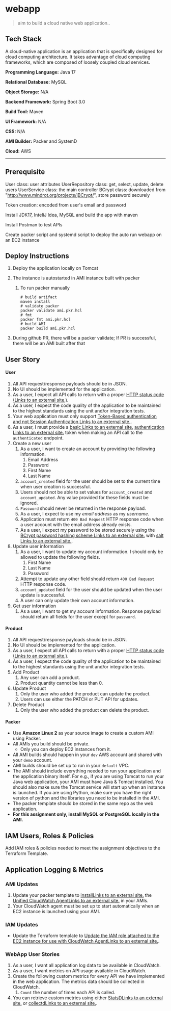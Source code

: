 # webapp
> aim to build a cloud native web application..

## Tech Stack
A cloud-native application is an application that is specifically designed for cloud computing architecture. It takes advantage of cloud computing frameworks, which are composed of loosely coupled cloud services.

**Programming Language:** Java 17

**Relational Database:** MySQL

**Object Storage:** N/A

**Backend Framework:** Spring Boot 3.0

**Build Tool:** Maven

**UI Framework:** N/A

**CSS:** N/A

**AMI Builder:** Packer and SystemD

**Cloud:** AWS

---



## Prerequisite

User class: user attributes UserRepository class: get, select, update, delete users UserService class: the main controller BCrypt class: downloaded from "http://www.mindrot.org/projects/jBCrypt/", store password securely

Token creation: encoded from user's email and password



Install JDK17, InteliJ Idea, MySQL and build the app with maven

Install Postman to test APIs



Create packer script and systemd script to deploy the auto run webapp on an EC2 instance



## Deploy Instructions

1. Deploy the application locally on Tomcat

2. The instance is autostarted in AMI instance built with packer

   1. To run packer manually

      ```
      # build artifact
      maven install
      # validate packer
      packer validate ami.pkr.hcl
      # fmt
      packer fmt ami.pkr.hcl
      # build AMI
      packer build ami.pkr.hcl
      ```

3. During github PR, there will be a packer validate; If PR is successful, there will be an AMI built after that





## User Story

#### User

1. All API request/response payloads should be in JSON.
2. No UI should be implemented for the application.
3. As a user, I expect all API calls to return with a proper [HTTP status code (Links to an external site.)](https://en.wikipedia.org/wiki/List_of_HTTP_status_codes).
4. As a user, I expect the code quality of the application to be maintained to the highest standards using the unit and/or integration tests.
5. Your web application must only support [Token-Based authentication and not Session Authentication Links to an external site.](https://security.stackexchange.com/questions/81756/session-authentication-vs-token-authentication).
6. As a user, I must provide a [basic Links to an external site.](https://en.wikipedia.org/wiki/Basic_access_authentication#Client_side) [authentication Links to an external site.](https://developer.mozilla.org/en-US/docs/Web/HTTP/Authentication) token when making an API call to the `authenticated` endpoint.
7. Create a new user
   1. As a user, I want to create an account by providing the following information.
      1. Email Address
      2. Password
      3. First Name
      4. Last Name
   2. `account_created` field for the user should be set to the current time when user creation is successful.
   3. Users should not be able to set values for `account_created` and `account_updated`. Any value provided for these fields must be ignored.
   4. `Password` should never be returned in the response payload.
   5. As a user, I expect to use my *email address* as my *username*.
   6. Application must return `400 Bad Request` HTTP response code when a user account with the email address already exists.
   7. As a user, I expect my password to be stored securely using the [BCrypt password hashing scheme Links to an external site.](https://docs.spring.io/spring-security/site/docs/current/apidocs/org/springframework/security/crypto/bcrypt/BCrypt.html) with [salt Links to an external site.](https://en.wikipedia.org/wiki/Salt_(cryptography)).
8. Update user information
   1. As a user, I want to update my account information. I should only be allowed to update the following fields.
      1. First Name
      2. Last Name
      3. Password
   2. Attempt to update any other field should return `400 Bad Request` HTTP response code.
   3. `account_updated` field for the user should be updated when the user update is successful.
   4. A user can only update their own account information.
9. Get user information
   1. As a user, I want to get my account information. Response payload should return all fields for the user except for `password`.

#### Product

1. All API request/response payloads should be in JSON.
2. No UI should be implemented for the application.
3. As a user, I expect all API calls to return with a proper [HTTP status code (Links to an external site.)](https://en.wikipedia.org/wiki/List_of_HTTP_status_codes).
4. As a user, I expect the code quality of the application to be maintained to the highest standards using the unit and/or integration tests.
5. Add Product
   1. Any user can add a product.
   2. Product quantity cannot be less than 0.
6. Update Product
   1. Only the user who added the product can update the product.
   2. Users can use either the PATCH or PUT API for updates.
7. Delete Product
   1. Only the user who added the product can delete the product.



#### Packer

- Use **Amazon Linux 2** as your source image to create a custom AMI using Packer.
- All AMIs you build should be private.
  - Only you can deploy EC2 instances from it.
- All AMI builds should happen in your `dev` AWS account and shared with your `demo` account.
- AMI builds should be set up to run in your `default` VPC.
- The AMI should include everything needed to run your application and the application binary itself. For e.g., if you are using Tomcat to run your Java web application, your AMI must have Java & Tomcat installed. You should also make sure the Tomcat service will start up when an instance is launched. If you are using Python, make sure you have the right version of python and the libraries you need to be installed in the AMI.
- The packer template should be stored in the same repo as the web application.
- **For this assignment only, install MySQL or PostgreSQL locally in the AMI.**



## IAM Users, Roles & Policies

Add IAM roles & policies needed to meet the assignment objectives to the Terraform Template.

## Application Logging & Metrics

### AMI Updates

1. Update your packer template to [installLinks to an external site.](https://docs.aws.amazon.com/AmazonCloudWatch/latest/monitoring/install-CloudWatch-Agent-on-first-instance.html#download-CloudWatch-Agent-on-EC2-Instance-first) the [Unified CloudWatch AgentLinks to an external site.](https://docs.aws.amazon.com/AmazonCloudWatch/latest/logs/UseCloudWatchUnifiedAgent.html) in your AMIs.
2. Your CloudWatch agent must be set up to start automatically when an EC2 instance is launched using your AMI.

### IAM Updates

- Update the Terraform template to [Update the IAM role attached to the EC2 instance for use with CloudWatch AgentLinks to an external site.](https://docs.aws.amazon.com/AmazonCloudWatch/latest/monitoring/create-iam-roles-for-cloudwatch-agent.html).

### WebApp User Stories

1. As a user, I want all application log data to be available in CloudWatch.
2. As a user, I want metrics on API usage available in CloudWatch.
3. Create the following custom metrics for every API we have implemented in the web application. The metrics data should be collected in CloudWatch.
   1. `Count` the number of times each API is called.
4. You can retrieve custom metrics using either [StatsDLinks to an external site.](https://docs.aws.amazon.com/AmazonCloudWatch/latest/monitoring/CloudWatch-Agent-custom-metrics-statsd.html) or [collectdLinks to an external site.](https://docs.aws.amazon.com/AmazonCloudWatch/latest/monitoring/CloudWatch-Agent-custom-metrics-collectd.html).
